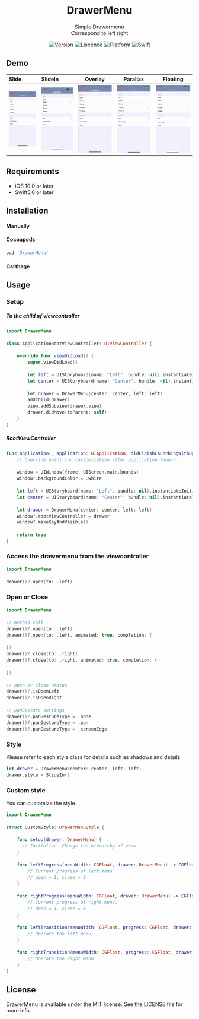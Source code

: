 <H1 align="center">
DrawerMenu
</H1>
<p align="center">
Simple Drawermenu<br>
Correspond to left right
</p>

<p align="center">
<a href="https://cocoapods.org/pods/DrawerMenu"><img alt="Version" src="https://img.shields.io/cocoapods/v/DrawerMenu.svg?style=flat"></a>
<a href=""><img alt="Liscence" src="https://img.shields.io/cocoapods/l/Drawer.svg?style=flat"></a>
<a href="https://developer.apple.com/"><img alt="Platform" src="https://img.shields.io/badge/platform-iOS-green.svg"/></a>
<a href="https://developer.apple.com/swift"><img alt="Swift" src="https://img.shields.io/badge/language-Swift-orange.svg"/></a>
</p>

## Demo
| Slide                      | SlideIn                      | Overlay                      | Parallax                      | Floating                      |
|:-------------------------- |:---------------------------- | ---------------------------- | ----------------------------- | ----------------------------- |
| ![](Screenshots/slide.gif) | ![](Screenshots/slideIn.gif) | ![](Screenshots/overlay.gif) | ![](Screenshots/parallax.gif) | ![](Screenshots/floating.gif) |


## Requirements
- iOS 10.0 or later
- Swift5.0 or later


## Installation

#### Manually

#### Cocoapods

```ruby
pod 'DrawerMenu'
```

#### Carthage

## Usage

### Setup
##### To the child of viewcontroller

```swift
import DrawerMenu

class ApplicationRootViewController: UIViewController {

    override func viewDidLoad() {
        super.viewDidLoad()

        let left = UIStoryboard(name: "Left", bundle: nil).instantiateInitialViewController()!
        let center = UIStoryboard(name: "Center", bundle: nil).instantiateInitialViewController()!

        let drawer = DrawerMenu(center: center, left: left)
        addChild(drawer)
        view.addSubview(drawer.view)
        drawer.didMove(toParent: self)
    }
}
```

##### RootViewController
```swift
func application(_ application: UIApplication, didFinishLaunchingWithOptions launchOptions: [UIApplication.LaunchOptionsKey: Any]?) -> Bool {
    // Override point for customization after application launch.

    window = UIWindow(frame: UIScreen.main.bounds)
    window?.backgroundColor = .white

    let left = UIStoryboard(name: "Left", bundle: nil).instantiateInitialViewController()!
    let center = UIStoryboard(name: "Center", bundle: nil).instantiateInitialViewController()!

    let drawer = DrawerMenu(center: center, left: left)
    window?.rootViewController = drawer
    window?.makeKeyAndVisible()

    return true
}
```

### Access the drawermenu from the viewcontroller
```swift
import DrawerMenu

drawer()?.open(to: .left)
```

### Open or Close
```swift
import DrawerMenu

// method call
drawer()?.open(to: .left)
drawer()?.open(to: .left, animated: true, completion: {

})
drawer()?.close(to: .right)
drawer()?.close(to: .right, animated: true, completion: {

})

// open or close status
drawer()?.isOpenLeft
drawer()?.isOpenRight

// panGesture settings
drawer()?.panGestureType = .none
drawer()?.panGestureType = .pan
drawer()?.panGestureType = .screenEdge
```

### Style
Please refer to each style class for details such as shadows and details
```swift
let drawer = DrawerMenu(center: center, left: left)
drawer.style = SlideIn()
```

### Custom style
You can customize the style.
```swift
import DrawerMenu

struct CustomStyle: DrawerMenuStyle {

    func setup(drawer: DrawerMenu) {
      // Initialize. Change the hierarchy of view
    }

    func leftProgress(menuWidth: CGFloat, drawer: DrawerMenu) -> CGFloat {
        // Current progress of left menu.
        // open = 1, close = 0
    }

    func rightProgress(menuWidth: CGFloat, drawer: DrawerMenu) -> CGFloat {
        // Current progress of right menu.
        // open = 1, close = 0
    }

    func leftTransition(menuWidth: CGFloat, progress: CGFloat, drawer: DrawerMenu) {
        // Operate the left menu
    }

    func rightTransition(menuWidth: CGFloat, progress: CGFloat, drawer: DrawerMenu) {
        // Operate the right menu
    }
}
```

## License

DrawerMenu is available under the MIT license. See the LICENSE file for more info.
